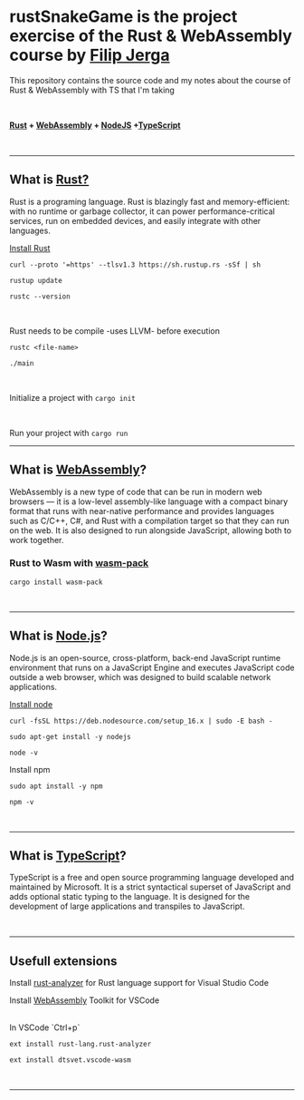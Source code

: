 # **rustSnakeGame is the project exercise of the Rust & WebAssembly course by [Filip Jerga](https://www.youtube.com/c/Eincode/playlists)**

This repository contains the source code and my notes about the course of Rust & WebAssembly with TS that I'm taking

<br>

**[Rust](#rust) + [ WebAssembly](#wasm) + [NodeJS](#node) +[TypeScript](#ts)**

<br>

---

<a name="rust"></a>

## **What is [Rust?](https://doc.rust-lang.org/book/)**

Rust is a programing language. Rust is blazingly fast and memory-efficient: with no runtime or garbage collector, it can power performance-critical services, run on embedded devices, and easily integrate with other languages.

[Install Rust](https://doc.rust-lang.org/book/ch01-01-installation.html)

```
curl --proto '=https' --tlsv1.3 https://sh.rustup.rs -sSf | sh

rustup update

rustc --version
```

<br>

Rust needs to be compile -uses LLVM- before execution
```
rustc <file-name>

./main
```

<br>

Initialize a project with
`cargo init`

<br>

Run your project with `cargo run`

---

<a name="wasm"></a>

## **What is [WebAssembly](https://webassembly.org/)?** 

WebAssembly is a new type of code that can be run in modern web browsers — it is a low-level assembly-like language with a compact binary format that runs with near-native performance and provides languages such as C/C++, C#, and Rust with a compilation target so that they can run on the web. It is also designed to run alongside JavaScript, allowing both to work together.

### Rust to Wasm with [wasm-pack](https://developer.mozilla.org/en-US/docs/WebAssembly/Rust_to_wasm)

```
cargo install wasm-pack
```

<br>

---

<a name="node"></a>

## **What is [Node.js](https://nodejs.org/en/docs/)?** 

Node.js is an open-source, cross-platform, back-end JavaScript runtime environment that runs on a JavaScript Engine and executes JavaScript code outside a web browser, which was designed to build scalable network applications.

[Install node](https://github.com/nodesource/distributions#installation-instructions)

```
curl -fsSL https://deb.nodesource.com/setup_16.x | sudo -E bash -

sudo apt-get install -y nodejs

node -v
```
Install npm

```
sudo apt install -y npm

npm -v
```

<br>

---

<a name="ts"></a>

## **What is [TypeScript](https://www.typescriptlang.org/docs/)?** 

TypeScript is a free and open source programming language developed and maintained by Microsoft. It is a strict syntactical superset of JavaScript and adds optional static typing to the language. It is designed for the development of large applications and transpiles to JavaScript.

<br>

---
## **Usefull extensions**


Install [rust-analyzer](https://marketplace.visualstudio.com/items?itemName=rust-lang.rust-analyzer) for Rust language support for Visual Studio Code

Install [WebAssembly](https://marketplace.visualstudio.com/items?itemName=dtsvet.vscode-wasm) Toolkit for VSCode

<br>
In VSCode `Ctrl+p`

`ext install rust-lang.rust-analyzer`

`ext install dtsvet.vscode-wasm`

<br>

---